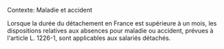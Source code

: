Contexte: Maladie et accident

Lorsque la durée du détachement en France est supérieure à un mois, les dispositions relatives aux absences pour maladie ou accident, prévues à l'article L. 1226-1, sont applicables aux salariés détachés.